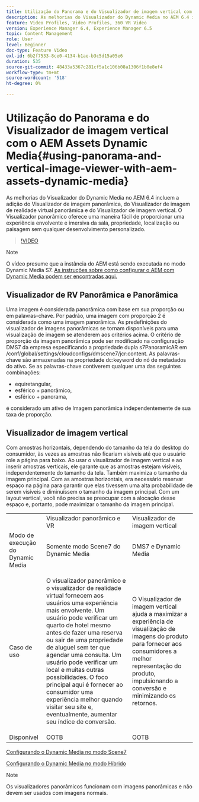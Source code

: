```yaml
---
title: Utilização do Panorama e do Visualizador de imagem vertical com o AEM Assets Dynamic Media
description: As melhorias do Visualizador do Dynamic Media no AEM 6.4 incluem a adição do Visualizador de imagem panorâmica, do Visualizador de imagem de realidade virtual panorâmica e do Visualizador de imagem vertical. O Visualizador panorâmico oferece uma maneira fácil de proporcionar uma experiência envolvente e imersiva da sala, propriedade, localização ou paisagem sem qualquer desenvolvimento personalizado.
feature: Video Profiles, Video Profiles, 360 VR Video
version: Experience Manager 6.4, Experience Manager 6.5
topic: Content Management
role: User
level: Beginner
doc-type: Feature Video
exl-id: 6b2f7533-8ce0-4134-b1ae-b3c5d15a05e6
duration: 535
source-git-commit: 48433a5367c281cf5a1c106b08a1306f1b0e8ef4
workflow-type: tm+mt
source-wordcount: '518'
ht-degree: 0%

---
```


# Utilização do Panorama e do Visualizador de imagem vertical com o AEM Assets Dynamic Media{#using-panorama-and-vertical-image-viewer-with-aem-assets-dynamic-media}

As melhorias do Visualizador do Dynamic Media no AEM 6.4 incluem a adição do Visualizador de imagem panorâmica, do Visualizador de imagem de realidade virtual panorâmica e do Visualizador de imagem vertical. O Visualizador panorâmico oferece uma maneira fácil de proporcionar uma experiência envolvente e imersiva da sala, propriedade, localização ou paisagem sem qualquer desenvolvimento personalizado.

>[!VIDEO](https://video.tv.adobe.com/v/24156?quality=12&learn=on)

>[!NOTE]
>
>O vídeo presume que a instância do AEM está sendo executada no modo Dynamic Media S7. [As instruções sobre como configurar o AEM com Dynamic Media podem ser encontradas aqui.](https://helpx.adobe.com/br/experience-manager/6-3/assets/using/config-dynamic-fp-14410.html)

## Visualizador de RV Panorâmica e Panorâmica

Uma imagem é considerada panorâmica com base em sua proporção ou em palavras-chave. Por padrão, uma imagem com proporção 2 é considerada como uma imagem panorâmica. As predefinições do visualizador de imagens panorâmicas se tornam disponíveis para uma visualização de imagem se atenderem aos critérios acima. O critério de proporção da imagem panorâmica pode ser modificado na configuração DMS7 da empresa especificando a propriedade dupla s7PanoramicAR em /conf/global/settings/cloudconfigs/dmscene7/jcr:content. As palavras-chave são armazenadas na propriedade dc:keyword do nó de metadados do ativo. Se as palavras-chave contiverem qualquer uma das seguintes combinações:

* equiretangular,
* esférico + panorâmico,
* esférico + panorama,

é considerado um ativo de Imagem panorâmica independentemente de sua taxa de proporção.

## Visualizador de imagem vertical

Com amostras horizontais, dependendo do tamanho da tela do desktop do consumidor, às vezes as amostras não ficariam visíveis até que o usuário role a página para baixo. Ao usar o visualizador de imagem vertical e ao inserir amostras verticais, ele garante que as amostras estejam visíveis, independentemente do tamanho da tela. Também maximiza o tamanho da imagem principal. Com as amostras horizontais, era necessário reservar espaço na página para garantir que elas tivessem uma alta probabilidade de serem visíveis e diminuíssem o tamanho da imagem principal. Com um layout vertical, você não precisa se preocupar com a alocação desse espaço e, portanto, pode maximizar o tamanho da imagem principal.

<table> 
 <tbody>
  <tr>
   <td> </td>
   <td>Visualizador panorâmico e VR</td>
   <td>Visualizador de imagem vertical</td>
  </tr>
  <tr>
   <td>Modo de execução do Dynamic Media</td>
   <td>Somente modo Scene7 do Dynamic Media</td>
   <td>DMS7 e Dynamic Media</td>
  </tr>
  <tr>
   <td>Caso de uso</td>
   <td><p>O visualizador panorâmico e o visualizador de realidade virtual fornecem aos usuários uma experiência mais envolvente. Um usuário pode verificar um quarto de hotel mesmo antes de fazer uma reserva ou sair de uma propriedade de aluguel sem ter que agendar uma consulta. Um usuário pode verificar um local e muitas outras possibilidades. O foco principal aqui é fornecer ao consumidor uma experiência melhor quando visitar seu site e, eventualmente, aumentar seu índice de conversão.</p> <p> </p> </td> 
   <td><p>O Visualizador de imagem vertical ajuda a maximizar a experiência de visualização de imagens do produto para fornecer aos consumidores a melhor representação do produto, impulsionando a conversão e minimizando os retornos.</p> <p> </p> </td>
  </tr>
  <tr>
   <td>Disponível </td>
   <td>OOTB</td>
   <td>OOTB</td>
  </tr>
 </tbody>
</table>

[Configurando o Dynamic Media no modo Scene7](https://helpx.adobe.com/experience-manager/6-5/assets/using/config-dms7.html)

[Configurando o Dynamic Media no modo Híbrido](https://helpx.adobe.com/experience-manager/6-5/assets/using/config-dynamic.html)

>[!NOTE]
>
>Os visualizadores panorâmicos funcionam com imagens panorâmicas e não devem ser usados com imagens normais.
